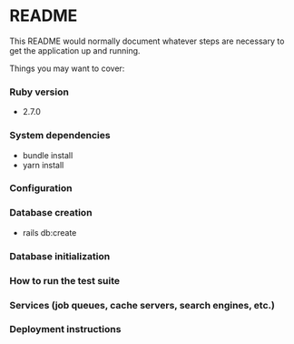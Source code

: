 # README

This README would normally document whatever steps are necessary to get the
application up and running.

Things you may want to cover:

### Ruby version 
* 2.7.0

### System dependencies
* bundle install
* yarn install

### Configuration

###  Database creation
* rails db:create
###  Database initialization

###  How to run the test suite

###  Services (job queues, cache servers, search engines, etc.)

###  Deployment instructions

